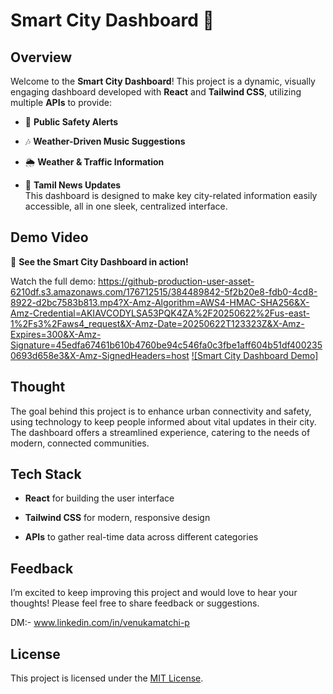 # Smart City Dashboard 🌆

## Overview
Welcome to the **Smart City Dashboard**! This project is a dynamic, visually engaging dashboard developed with **React** and **Tailwind CSS**, utilizing multiple **APIs** to provide:

- 🔔 **Public Safety Alerts**  

- 🎶 **Weather-Driven Music Suggestions**  

- 🌦️ **Weather & Traffic Information**  

- 📰 **Tamil News Updates**  
This dashboard is designed to make key city-related information easily accessible, all in one sleek, centralized interface.

## Demo Video

🎥 **See the Smart City Dashboard in action!**  

Watch the full demo:
https://github-production-user-asset-6210df.s3.amazonaws.com/176712515/384489842-5f2b20e8-fdb0-4cd8-8922-d2bc7583b813.mp4?X-Amz-Algorithm=AWS4-HMAC-SHA256&X-Amz-Credential=AKIAVCODYLSA53PQK4ZA%2F20250622%2Fus-east-1%2Fs3%2Faws4_request&X-Amz-Date=20250622T123323Z&X-Amz-Expires=300&X-Amz-Signature=45edfa67461b610b4760be94c546fa0c3fbe1aff604b51df4002350693d658e3&X-Amz-SignedHeaders=host
[![Smart City Dashboard Demo]](https://github.com/user-attachments/assets/5f2b20e8-fdb0-4cd8-8922-d2bc7583b813)

## Thought
The goal behind this project is to enhance urban connectivity and safety, using technology to keep people informed about vital updates in their city. The dashboard offers a streamlined experience, catering to the needs of modern, connected communities.

## Tech Stack

- **React** for building the user interface

- **Tailwind CSS** for modern, responsive design

- **APIs** to gather real-time data across different categories

## Feedback
I’m excited to keep improving this project and would love to hear your thoughts! Please feel free to share feedback or suggestions.

DM:- www.linkedin.com/in/venukamatchi-p

## License
This project is licensed under the [MIT License](LICENSE).
